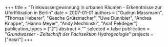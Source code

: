 +++
title = "Trinkwassergewinnung in urbanen Räumen - Erkenntnisse zur Uferlfiltration in Berlin"
date = 2007-01-01
authors = ["Gudrun Massmann", "Thomas Heberer", "Gesche Grützmacher", "Uwe Dünnbier", "Andrea Knappe", "Hanno Meyer", "Andy Mechlinski", "Asaf Pekdeger"]
publication_types = ["2"]
abstract = ""
selected = false
publication = "*Grundwasser - Zeitschrift der Fachsektion Hydrogeologie*"
projects = ["nasri"]
+++

